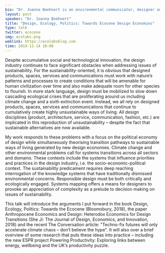 ```yaml
---
bio: "Dr. Joanna Boehnert is an environmental communicator, designer and educator. She  is a lecturer in Design at the Loughborough University. Her first book Design, Ecology, Politics: Towards the Ecocene was published by Bloomsbury Academic in 2018. She is a Canadian who tweets at @ecocene and @ecolabs."
layout: post
speaker: "Dr. Joanna Boehnert"
title: "Design, Ecology, Politics: Towards Ecocene Design Economies"
type: talk
twitter: ecocene
img: ecolabs.png
weblink: https://ecolabsblog.com
time: 2019-11-14 10:00
---
```



Despite accumulative social and technological innovation, the design industry continues to face significant obstacles when addressing issues of sustainability. For the sustainability-oriented, it is obvious that designed products, spaces, services and communications must work with nature’s patterns and processes to create conditions that will be amenable for human civilization over time and also make adequate room for other species to flourish. In more stark language, design must be mobilized to slow down cascading ecological crises that are proliferating around us including climate change and a sixth extinction event. Instead, we all rely on designed products, spaces, services and communications that continue to cumulatively create highly unsustainable ways of living. All design disciplines (product, architecture, service, communication, fashion, etc.) are implicated in this reproduction of unsustainability – despite the fact that sustainable alternatives are now available.

My work responds to these problems with a focus on the political economy of design while simultaneously theorising transition pathways to sustainable ways of living generated by new design economies. Climate change and other environmental problems call for systems transitions across all sectors and domains. These contexts include the systems that influence priorities and practices in the design industry, i.e. the socio-economic-political context. The sustainability predicament requires deep reaching interrogation of the knowledge systems that have traditionally dismissed environmental concerns. Responsible design must be both critically and ecologically engaged. Systems mapping offers a means for designers to provoke an appreciation of complexity as a prelude to decision making on issues of sustainability.

This talk will introduce the arguments I put forward in the book Design, Ecology, Politics: Towards the Ecocene (Bloomsbury, 2018), the paper Anthropocene Economics and Design: Heterodox Economics for Design Transitions (She Ji: The Journal of Design, Economics, and Innovation, 2018) and the recent The Conversation article: "Techno-fix futures will only accelerate climate chaos – don’t believe the hype". It will also over a brief overview of some research that puts these ideas into practice – including the new ESPR project Powering Productivity: Exploring links between energy, wellbeing and the UK’s productivity puzzle.
